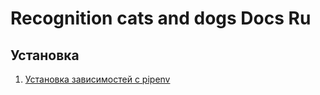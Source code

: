 # Recognition cats and dogs Docs Ru

## Установка

1) [Установка зависимостей с pipenv](./pipenv.md)
